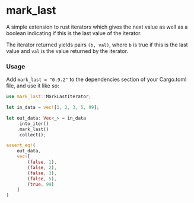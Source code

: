# mark_last

A simple extension to rust iterators which gives the next value as well as a boolean indicating if this is the last value of the iterator.

The iterator returned yields pairs `(b, val)`, where `b` is true if this is the last value and `val` is the value returned by the iterator.

### Usage
Add `mark_last = "0.9.2"` to the dependencies section of your Cargo.toml file, and use it like so:

```rust
use mark_last::MarkLastIterator;

let in_data = vec![1, 2, 3, 5, 99];

let out_data: Vec<_> = in_data
    .into_iter()
    .mark_last()
    .collect();

assert_eq!(
    out_data,
    vec![
        (false, 1),
        (false, 2),
        (false, 3),
        (false, 5),
        (true, 99)
    ]
)
```
